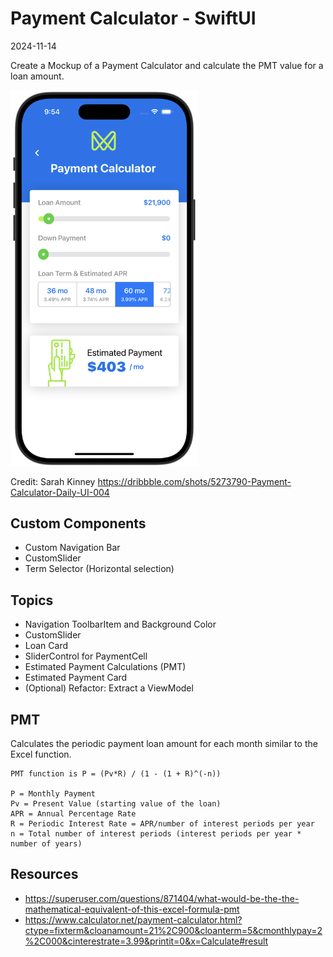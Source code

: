 # Payment Calculator - SwiftUI
2024-11-14

Create a Mockup of a Payment Calculator and calculate the PMT value for a loan amount.

<img src="Hero-PaymentCalculator.png" alt="" style="width: 300px"/>

Credit: Sarah Kinney <https://dribbble.com/shots/5273790-Payment-Calculator-Daily-UI-004>


## Custom Components

* Custom Navigation Bar
* CustomSlider
* Term Selector (Horizontal selection)

## Topics

* Navigation ToolbarItem and Background Color
* CustomSlider
* Loan Card
* SliderControl for PaymentCell
* Estimated Payment Calculations (PMT)
* Estimated Payment Card
* (Optional) Refactor: Extract a ViewModel 

## PMT

Calculates the periodic payment loan amount for each month similar to the Excel function.

	PMT function is P = (Pv*R) / (1 - (1 + R)^(-n))

	P = Monthly Payment
	Pv = Present Value (starting value of the loan)
	APR = Annual Percentage Rate
	R = Periodic Interest Rate = APR/number of interest periods per year
	n = Total number of interest periods (interest periods per year * number of years)

## Resources

* <https://superuser.com/questions/871404/what-would-be-the-the-mathematical-equivalent-of-this-excel-formula-pmt>
* <https://www.calculator.net/payment-calculator.html?ctype=fixterm&cloanamount=21%2C900&cloanterm=5&cmonthlypay=2%2C000&cinterestrate=3.99&printit=0&x=Calculate#result>
